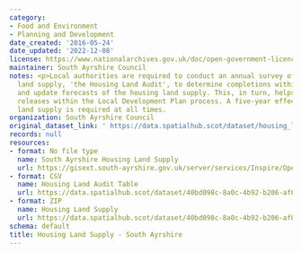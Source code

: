 ```yaml
---
category:
- Food and Environment
- Planning and Development
date_created: '2016-05-24'
date_updated: '2022-12-08'
license: https://www.nationalarchives.gov.uk/doc/open-government-licence/version/3/
maintainer: South Ayrshire Council
notes: <p>Local authorities are required to conduct an annual survey of the housing
  land supply, 'the Housing Land Audit', to determine completions within the timeframe
  and update forecasts of the housing land supply. This, in turn, helps inform land
  releases within the Local Development Plan process. A five-year effective housing
  land supply is required at all times.                                                                                                                                                                                                                                                                                                                                                                                                                                                                                                                                                                                                                                                                                                                                                                                                                                                                                                                                                                                                                                                                                                                                                                                                                                                                                                                                                                                                                                                                                                                                                                                                                                                                                                               </p>
organization: South Ayrshire Council
original_dataset_link: ' https://data.spatialhub.scot/dataset/housing_land_supply-sa'
records: null
resources:
- format: No file type
  name: South Ayrshire Housing Land Supply
  url: https://gisext.south-ayrshire.gov.uk/server/services/Inspire/OpenData/MapServer/WFSServer?request=GetCapabilities&service=WFS
- format: CSV
  name: Housing Land Audit Table
  url: https://data.spatialhub.scot/dataset/40bd098c-8a0c-4b92-b206-af0d17d42ac5/resource/55a43938-017a-4306-8e90-55fbb5bd3537/download/sa_hla_table.csv
- format: ZIP
  name: Housing Land Supply
  url: https://data.spatialhub.scot/dataset/40bd098c-8a0c-4b92-b206-af0d17d42ac5/resource/e007a935-f0bc-4f59-8c8e-5d4b03d3b2c8/download/housing_land_supply.zip
schema: default
title: Housing Land Supply - South Ayrshire
---
```

